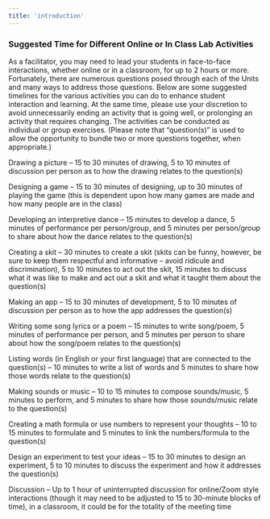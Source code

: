 ```yaml
---
title: 'introduction'
---
```



### Suggested Time for Different Online or In Class Lab Activities

As a facilitator, you may need to lead your students in face-to-face interactions, whether online or in a classroom, for up to 2 hours or more. Fortunately, there are numerous questions posed through each of the Units and many ways to address those questions. Below are some suggested timelines for the various activities you can do to enhance student interaction and learning. At the same time, please use your discretion to avoid unnecessarily ending an activity that is going well, or prolonging an activity that requires changing. The activities can be conducted as individual or group exercises. (Please note that “question(s)” is used to allow the opportunity to bundle two or more questions together, when appropriate.)

Drawing a picture – 15 to 30 minutes of drawing, 5 to 10 minutes of discussion per person as to how the drawing relates to the question(s)

Designing a game – 15 to 30 minutes of designing, up to 30 minutes of playing the game (this is dependent upon how many games are made and how many people are in the class)

Developing an interpretive dance – 15 minutes to develop a dance, 5 minutes of performance per person/group, and 5 minutes per person/group to share about how the dance relates to the question(s)

Creating a skit – 30 minutes to create a skit (skits can be funny, however, be sure to keep them respectful and informative – avoid ridicule and discrimination), 5 to 10 minutes to act out the skit, 15 minutes to discuss what it was like to make and act out a skit and what it taught them about the question(s)

Making an app – 15 to 30 minutes of development, 5 to 10 minutes of discussion per person as to how the app addresses the question(s)

Writing some song lyrics or a poem – 15 minutes to write song/poem, 5 minutes of performance per person, and 5 minutes per person to share about how the song/poem relates to the question(s)

Listing words (in English or your first language) that are connected to the question(s) – 10 minutes to write a list of words and 5 minutes to share how those words relate to the question(s)

Making sounds or music – 10 to 15 minutes to compose sounds/music, 5 minutes to perform, and 5 minutes to share how those sounds/music relate to the question(s)

Creating a math formula or use numbers to represent your thoughts – 10 to 15 minutes to formulate and 5 minutes to link the numbers/formula to the question(s)

Design an experiment to test your ideas – 15 to 30 minutes to design an experiment, 5 to 10 minutes to discuss the experiment and how it addresses the question(s)

Discussion – Up to 1 hour of uninterrupted discussion for online/Zoom style interactions (though it may need to be adjusted to 15 to 30-minute blocks of time), in a classroom, it could be for the totality of the meeting time  

